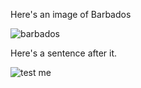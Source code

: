 Here's an image of Barbados

![barbados](https://user-images.githubusercontent.com/15665039/50746822-4aaf0080-1274-11e9-9a18-36b5222f5c23.jpg)

Here's a sentence after it.

![test me](someRandomText)